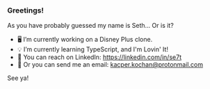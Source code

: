 ### Greetings!
As you have probably guessed my name is Seth... Or is it?

- 🖥️ I’m currently working on a Disney Plus clone.
- 💡 I’m currently learning TypeScript, and I'm Lovin' It!
- 📱 You can reach on LinkedIn: https://linkedin.com/in/se7t
- 📧 Or you can send me an email: kacper.kochan@protonmail.com

See ya!
